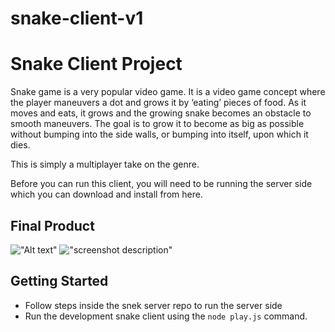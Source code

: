 # snake-client-v1

# Snake Client Project

Snake game is a very popular video game. It is a video game concept where the player maneuvers a dot and grows it by ‘eating’ pieces of food. As it moves and eats, it grows and the growing snake becomes an obstacle to smooth maneuvers. The goal is to grow it to become as big as possible without bumping into the side walls, or bumping into itself, upon which it dies.

This is simply a multiplayer take on the genre.

Before you can run this client, you will need to be running the server side which you can download and install from here.

## Final Product

!["![Alt text](snek-multiplayer.png)"](#)
!["screenshot description"](#)

## Getting Started

- Follow steps inside the snek server repo to run the server side
- Run the development snake client using the `node play.js` command.
